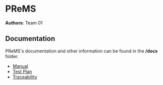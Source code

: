 # PReMS

**Authors**: Team 01

## Documentation

PReMS's documentation and other information can be found in the **/docs** folder.

* [Manual](docs/manual.md)
* [Test Plan](docs/test_plan.md)
* [Traceability](docs/traceability.md)